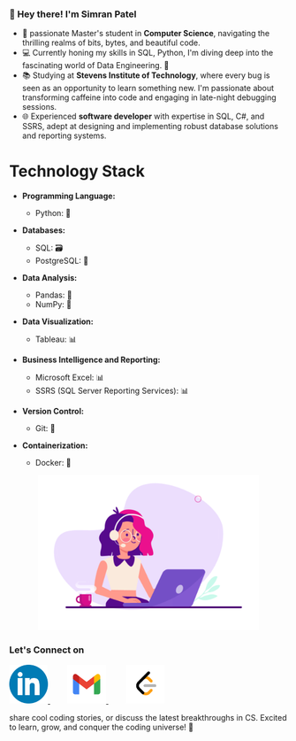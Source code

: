 ### 🌟 Hey there! I'm Simran Patel

<!--
**SimranPatel6595/SimranPatel6595** is a ✨ _special_ ✨ repository because its `README.md` (this file) appears on your GitHub profile.

Here are some ideas to get you started:

- 🔭 I’m currently working on ...
- 🌱 I’m currently learning ...
- 👯 I’m looking to collaborate on ...
- 🤔 I’m looking for help with ...
- 💬 Ask me about ...
- 📫 How to reach me: ...
- 😄 Pronouns: ...
- ⚡ Fun fact: ...

![Coding](https://github.com/SimranPatel6595/SimranPatel6595/blob/main/coding.gif)
-->
- 🔭 passionate Master's student in **Computer Science**, navigating the thrilling realms of bits, bytes, and beautiful code.
- 💻 Currently honing my skills in SQL, Python, I'm diving deep into the fascinating world of Data Engineering. 🚀
- 📚 Studying at **Stevens Institute of Technology**, where every bug is seen as an opportunity to learn something new. I'm passionate about transforming caffeine into code and engaging in late-night debugging sessions.
- 🌐 Experienced **software developer** with expertise in SQL, C#, and SSRS, adept at designing and implementing robust database solutions and reporting systems.

# Technology Stack

- **Programming Language:**
  - Python: 🐍

- **Databases:**
  - SQL: 🗃️
  - PostgreSQL: 🐘

- **Data Analysis:**
  - Pandas: 🐼
  - NumPy: 🔢

- **Data Visualization:**
  - Tableau: 📊

- **Business Intelligence and Reporting:**
  - Microsoft Excel: 📊
  - SSRS (SQL Server Reporting Services): 📊

- **Version Control:**
  - Git: 🔄

- **Containerization:**
  - Docker: 🐳


<p align="Center">
  <img src="https://github.com/SimranPatel6595/SimranPatel6595/blob/main/coding.gif" alt="coding" width="400"/>
</p>

### Let's Connect on 
<p align="left">
  <a href="https://www.linkedin.com/in/simranpatel6595/">
    <img src="https://github.com/SimranPatel6595/SimranPatel6595/blob/main/LinkedIn.png" alt="LinkedIn" width="70"/>
  </a> &nbsp;&nbsp;&nbsp;  &nbsp;&nbsp;&nbsp;
   <a href="mailto:simranpatel6595@gmail.com">
    <img src="https://github.com/SimranPatel6595/SimranPatel6595/blob/main/Gmail.png" alt="Gmail" width="70"/>
  </a> &nbsp;&nbsp;&nbsp;  &nbsp;&nbsp;&nbsp;
     <a href="https://leetcode.com/SimranPatel6595/">
    <img src="https://github.com/SimranPatel6595/SimranPatel6595/blob/main/LeetCode.png" alt="Leetcode" width="70"/>
  </a>
</p>

share cool coding stories, or discuss the latest breakthroughs in CS. Excited to learn, grow, and conquer the coding universe! 🌌

